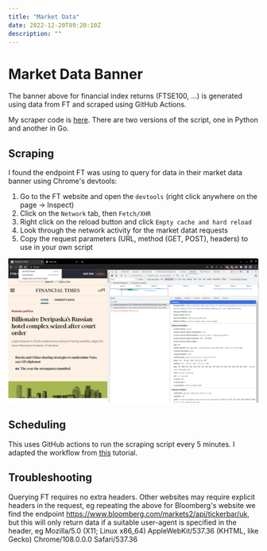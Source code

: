 ```yaml
---
title: "Market Data"
date: 2022-12-20T09:20:10Z
description: ""
---
```


# Market Data Banner

The banner above for financial index returns (FTSE100, ...) is generated using data from FT and scraped using GitHub Actions.

My scraper code is [here](https://github.com/nikulpatel3141/FT-Scraper). There are two versions of the script, one in Python and another in Go.

## Scraping

I found the endpoint FT was using to query for data in their market data banner using Chrome's devtools:

1) Go to the FT website and open the `devtools` (right click anywhere on the page -> Inspect)
2) Click on the `Network` tab, then `Fetch/XHR`
3) Right click on the reload button and click `Empty cache and hard reload`
4) Look through the network activity for the market datat requests
5) Copy the request parameters (URL, method (GET, POST), headers) to use in your own script

![FT Chrome Devtools screenshot](ft_source.png "FT Chrome Devtools screenshot")


## Scheduling

This uses GitHub actions to run the scraping script every 5 minutes. I adapted the workflow from [this](https://www.swyx.io/github-scraping) tutorial.

## Troubleshooting

Querying FT requires no extra headers. Other websites may require explicit headers in the request, eg repeating the above for Bloomberg's website we find the endpoint https://www.bloomberg.com/markets2/api/tickerbar/uk, but this will only return data if a suitable user-agent is specified in the header, eg Mozilla/5.0 (X11; Linux x86_64) AppleWebKit/537.36 (KHTML, like Gecko) Chrome/108.0.0.0 Safari/537.36


